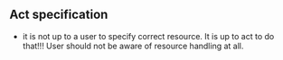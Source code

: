 ## Act specification

- it is not up to a user to specify correct resource. It is up to act to do that!!! User should not be aware of resource handling at all.
